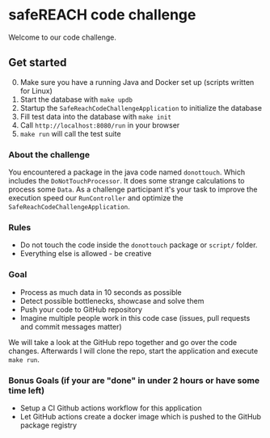 # safeREACH code challenge

Welcome to our code challenge.


## Get started

0. Make sure you have a running Java and Docker set up (scripts written for Linux)
1. Start the database with `make updb`
2. Startup the `SafeReachCodeChallengeApplication` to initialize the database
3. Fill test data into the database with `make init` 
4. Call `http://localhost:8080/run` in your browser
5. `make run` will call the test suite


### About the challenge

You encountered a package in the java code named `donottouch`. Which includes the `DoNotTouchProcessor`. It does some
strange calculations to process some `Data`. As a challenge participant it's your task to improve the execution speed
our `RunController` and optimize the `SafeReachCodeChallengeApplication`.
 

### Rules

 - Do not touch the code inside the `donottouch` package or `script/` folder.
 - Everything else is allowed - be creative


### Goal

 - Process as much data in 10 seconds as possible
 - Detect possible bottlenecks, showcase and solve them
 - Push your code to GitHub repository
 - Imagine multiple people work in this code case (issues, pull requests and commit messages matter)
 
We will take a look at the GitHub repo together and go over the code changes.
Afterwards I will clone the repo, start the application and execute `make run`.
 
 
### Bonus Goals (if your are "done" in under 2 hours or have some time left)
 
 - Setup a CI Github actions workflow for this application
 - Let GitHub actions create a docker image which is pushed to the GitHub package registry
